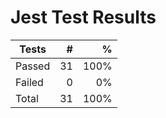 # Jest Test Results

| Tests  |   # |    % |
| ------ | --: | ---: |
| Passed | 31 | 100% |
| Failed | 0 | 0% |
| Total  | 31 | 100% |